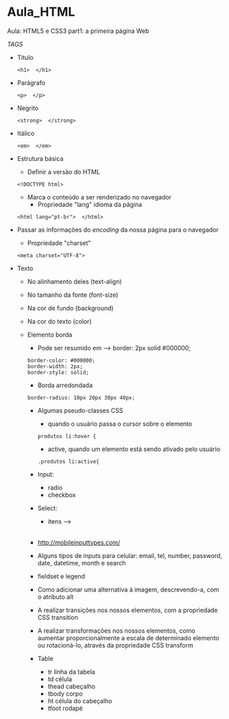 # Aula_HTML

Aula: HTML5 e CSS3 part1: a primeira página Web

*TAGS*

* Título

  ```
  <h1>  </h1>
  ```

* Parágrafo

  ```
  <p>  </p>
  ```

* Negrito

  ```
  <strong>  </strong>
  ```

* Itálico

  ```
  <em>  </em>
  ```

* Estrutura básica

  *  Definir a versão do HTML

  ```
  <!DOCTYPE html>
  ```

  * Marca o conteúdo a ser renderizado no navegador
    * Propriedade "lang" idioma da página

  ```
  <html lang="pt-br">  </html>
  ```

* Passar as informações do *encoding* da nossa página para o navegador

  * Propriedade "charset"

  ```
  <meta charset="UTF-8">
  ```

* Texto
  * No alinhamento deles (text-align)
  * No tamanho da fonte (font-size)
  * Na cor de fundo (background)
  * Na cor do texto (color)

  * Elemento borda
    * Pode ser resumido em --> border: 2px solid #000000;
    ```
    border-color: #000000;
    border-width: 2px;
    border-style: solid;
    ```
    * Borda arredondada
    ```
    border-radius: 10px 20px 30px 40px;
    ```

    * Algumas pseudo-classes CSS
      * quando o usuário passa o cursor sobre o elemento
      ```
      produtos li:hover {
      ```
      * active, quando um elemento está sendo ativado pelo usuário
      ```
      .produtos li:active{
      ```
    * Input:
      * radio
      * checkbox

    * Select:
      * itens --> <option>

    * http://mobileinputtypes.com/
    
    * Alguns tipos de inputs para celular: email, tel, number, password, date, datetime, month e search

    *  fieldset e legend

    * Como adicionar uma alternativa à imagem, descrevendo-a, com o atributo alt

    * A realizar transições nos nossos elementos, com a propriedade CSS transition

    * A realizar transformações nos nossos elementos, como aumentar proporcionalmente a escala de determinado elemento ou rotacioná-lo, através da propriedade CSS transform

    * Table
      * tr linha da tabela
      * td célula
      * thead cabeçalho
      * tbody corpo
      * ht célula do cabeçalho
      * tfoot rodapé



